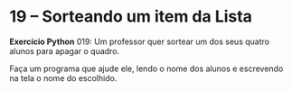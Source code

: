 



# 19 – Sorteando um item da Lista

**Exercício Python** 019: Um professor quer sortear um dos seus quatro alunos para apagar o quadro.

Faça um programa que ajude ele, lendo o nome dos alunos e escrevendo na tela o nome do escolhido.


